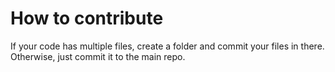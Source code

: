 # How to contribute

If your code has multiple files, create a folder and commit your files in there. Otherwise, just commit it to the main repo.
